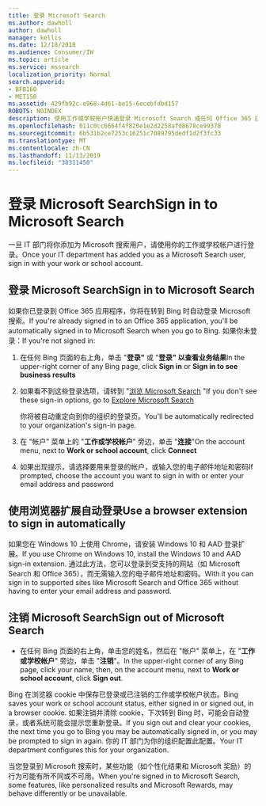```yaml
---
title: 登录 Microsoft Search
ms.author: dawholl
author: dawholl
manager: kellis
ms.date: 12/18/2018
ms.audience: Consumer/IW
ms.topic: article
ms.service: mssearch
localization_priority: Normal
search.appverid:
- BFB160
- MET150
ms.assetid: 429fb92c-e968-4d61-be15-6ecebfdbd157
ROBOTS: NOINDEX
description: 使用工作或学校帐户快速登录 Microsoft Search 或任何 Office 365 应用
ms.openlocfilehash: 011c0cc6664f4f820e1e2d2258afd8678ce99378
ms.sourcegitcommit: 6b531b2ce7253c16251c7089795dedf1d2f3fc33
ms.translationtype: MT
ms.contentlocale: zh-CN
ms.lasthandoff: 11/13/2019
ms.locfileid: "38311450"
---
```

# <a name="sign-in-to-microsoft-search"></a><span data-ttu-id="4f7f7-103">登录 Microsoft Search</span><span class="sxs-lookup"><span data-stu-id="4f7f7-103">Sign in to Microsoft Search</span></span>

<span data-ttu-id="4f7f7-104">一旦 IT 部门将你添加为 Microsoft 搜索用户，请使用你的工作或学校帐户进行登录。</span><span class="sxs-lookup"><span data-stu-id="4f7f7-104">Once your IT department has added you as a Microsoft Search user, sign in with your work or school account.</span></span>
  
## <a name="sign-in-to-microsoft-search"></a><span data-ttu-id="4f7f7-105">登录 Microsoft Search</span><span class="sxs-lookup"><span data-stu-id="4f7f7-105">Sign in to Microsoft Search</span></span>

<span data-ttu-id="4f7f7-106">如果你已登录到 Office 365 应用程序，你将在转到 Bing 时自动登录 Microsoft 搜索。</span><span class="sxs-lookup"><span data-stu-id="4f7f7-106">If you're already signed in to an Office 365 application, you'll be automatically signed in to Microsoft Search when you go to Bing.</span></span> <span data-ttu-id="4f7f7-107">如果你未登录：</span><span class="sxs-lookup"><span data-stu-id="4f7f7-107">If you're not signed in:</span></span>
  
1. <span data-ttu-id="4f7f7-108">在任何 Bing 页面的右上角，单击 "**登录"** 或 "**登录" 以查看业务结果**</span><span class="sxs-lookup"><span data-stu-id="4f7f7-108">In the upper-right corner of any Bing page, click **Sign in** or **Sign in to see business results**</span></span>
    
2. <span data-ttu-id="4f7f7-109">如果看不到这些登录选项，请转到 "[浏览 Microsoft Search](https://www.bing.com/business/explore) "</span><span class="sxs-lookup"><span data-stu-id="4f7f7-109">If you don't see these sign-in options, go to [Explore Microsoft Search](https://www.bing.com/business/explore)</span></span>
    
    <span data-ttu-id="4f7f7-110">你将被自动重定向到你的组织的登录页。</span><span class="sxs-lookup"><span data-stu-id="4f7f7-110">You'll be automatically redirected to your organization's sign-in page.</span></span>
    
3. <span data-ttu-id="4f7f7-111">在 "帐户" 菜单上的 "**工作或学校帐户**" 旁边，单击 "**连接**"</span><span class="sxs-lookup"><span data-stu-id="4f7f7-111">On the account menu, next to **Work or school account**, click **Connect**</span></span>
    
4. <span data-ttu-id="4f7f7-112">如果出现提示，请选择要用来登录的帐户，或输入您的电子邮件地址和密码</span><span class="sxs-lookup"><span data-stu-id="4f7f7-112">If prompted, choose the account you want to sign in with or enter your email address and password</span></span>
    
## <a name="use-a-browser-extension-to-sign-in-automatically"></a><span data-ttu-id="4f7f7-113">使用浏览器扩展自动登录</span><span class="sxs-lookup"><span data-stu-id="4f7f7-113">Use a browser extension to sign in automatically</span></span>

<span data-ttu-id="4f7f7-114">如果您在 Windows 10 上使用 Chrome，请安装 Windows 10 和 AAD 登录扩展。</span><span class="sxs-lookup"><span data-stu-id="4f7f7-114">If you use Chrome on Windows 10, install the Windows 10 and AAD sign-in extension.</span></span> <span data-ttu-id="4f7f7-115">通过此方法，您可以登录到受支持的网站（如 Microsoft Search 和 Office 365），而无需输入您的电子邮件地址和密码。</span><span class="sxs-lookup"><span data-stu-id="4f7f7-115">With it you can sign in to supported sites like Microsoft Search and Office 365 without having to enter your email address and password.</span></span>
  
## <a name="sign-out-of-microsoft-search"></a><span data-ttu-id="4f7f7-116">注销 Microsoft Search</span><span class="sxs-lookup"><span data-stu-id="4f7f7-116">Sign out of Microsoft Search</span></span>

- <span data-ttu-id="4f7f7-117">在任何 Bing 页面的右上角，单击您的姓名，然后在 "帐户" 菜单上，在 "**工作或学校帐户**" 旁边，单击 "**注销**"。</span><span class="sxs-lookup"><span data-stu-id="4f7f7-117">In the upper-right corner of any Bing page, click your name, then, on the account menu, next to **Work or school account**, click **Sign out**.</span></span>
    
<span data-ttu-id="4f7f7-118">Bing 在浏览器 cookie 中保存已登录或已注销的工作或学校帐户状态。</span><span class="sxs-lookup"><span data-stu-id="4f7f7-118">Bing saves your work or school account status, either signed in or signed out, in a browser cookie.</span></span> <span data-ttu-id="4f7f7-119">如果注销并清除 cookie，下次转到 Bing 时，可能会自动登录，或者系统可能会提示您重新登录。</span><span class="sxs-lookup"><span data-stu-id="4f7f7-119">If you sign out and clear your cookies, the next time you go to Bing you may be automatically signed in, or you may be prompted to sign in again.</span></span> <span data-ttu-id="4f7f7-120">你的 IT 部门为你的组织配置此配置。</span><span class="sxs-lookup"><span data-stu-id="4f7f7-120">Your IT department configures this for your organization.</span></span>
  
<span data-ttu-id="4f7f7-121">当您登录到 Microsoft 搜索时，某些功能（如个性化结果和 Microsoft 奖励）的行为可能有所不同或不可用。</span><span class="sxs-lookup"><span data-stu-id="4f7f7-121">When you're signed in to Microsoft Search, some features, like personalized results and Microsoft Rewards, may behave differently or be unavailable.</span></span>

  

